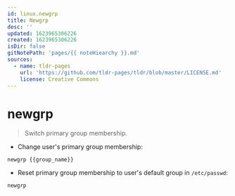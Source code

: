 ```yaml
---
id: linux.newgrp
title: Newgrp
desc: ''
updated: 1623965306226
created: 1623965306226
isDir: false
gitNotePath: 'pages/{{ noteHiearchy }}.md'
sources:
  - name: tldr-pages
    url: 'https://github.com/tldr-pages/tldr/blob/master/LICENSE.md'
    license: Creative Commons
---
```

# newgrp

> Switch primary group membership.

- Change user's primary group membership:

`newgrp {{group_name}}`

- Reset primary group membership to user's default group in `/etc/passwd`:

`newgrp`

